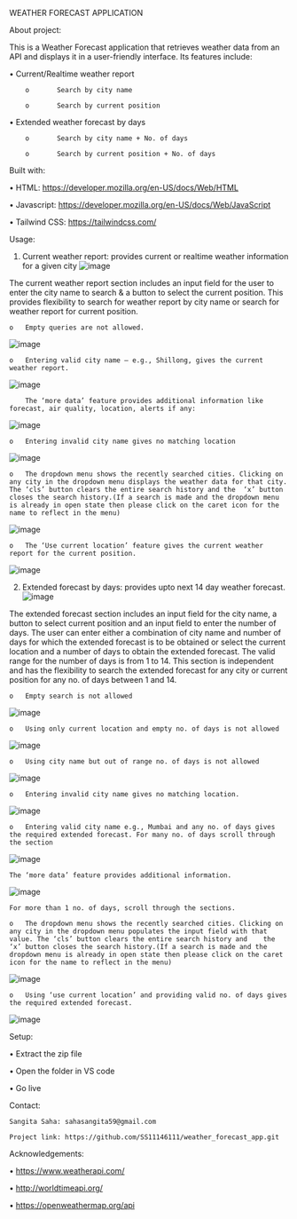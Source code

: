 WEATHER FORECAST APPLICATION

About project:

This is a Weather Forecast application that retrieves weather data from an API and displays it in a user-friendly interface. Its features include:



•	Current/Realtime weather report

		o		Search by city name

		o		Search by current position

•	Extended weather forecast by days

		o		Search by city name + No. of days

		o		Search by current position + No. of days




Built with:

•	HTML: https://developer.mozilla.org/en-US/docs/Web/HTML

•	Javascript: https://developer.mozilla.org/en-US/docs/Web/JavaScript

•	Tailwind CSS: https://tailwindcss.com/



Usage:
1.	Current weather report: provides current or realtime weather information for a given city
![image](https://github.com/SS11146111/weather_forecast_app/assets/71815480/6a21c659-b673-47e6-9bfd-1f80b998ab45)

The current weather report section includes an input field for the user to enter the city name to search & a button to select the current position. This provides flexibility to search for weather report by city name or search for weather report for current position.

	o	Empty queries are not allowed.
![image](https://github.com/SS11146111/weather_forecast_app/assets/71815480/37b0db8c-b92d-42c3-bd06-5978f8813d78)

	o	Entering valid city name – e.g., Shillong, gives the current weather report.
![image](https://github.com/SS11146111/weather_forecast_app/assets/71815480/6653fbeb-a6aa-4bf2-92b2-8a23388019c2)

		The ‘more data’ feature provides additional information like forecast, air quality, location, alerts if any:
![image](https://github.com/SS11146111/weather_forecast_app/assets/71815480/943bc306-447c-4501-8109-d4081da8c838)

	o	Entering invalid city name gives no matching location
![image](https://github.com/SS11146111/weather_forecast_app/assets/71815480/a4baf751-15a1-4706-91f6-da022ba1dace)

	o	The dropdown menu shows the recently searched cities. Clicking on any city in the dropdown menu displays the weather data for that city. The ‘cls’ button clears the entire search history and the 	‘x’ button closes the search history.(If a search is made and the dropdown menu is already in open state then please click on the caret icon for the name to reflect in the menu)
![image](https://github.com/SS11146111/weather_forecast_app/assets/71815480/d7e25dbd-73a9-434c-8d2b-711fb0d44ecb)

	o	The ‘Use current location’ feature gives the current weather report for the current position.
![image](https://github.com/SS11146111/weather_forecast_app/assets/71815480/c9232a53-765c-48b4-bbcb-c5579b87afe7)

2.	Extended forecast by days: provides upto next 14 day weather forecast.
![image](https://github.com/SS11146111/weather_forecast_app/assets/71815480/95a6d6ce-286b-4957-abda-f75c49b435a0)

The extended forecast section includes an input field for the city name, a button to select current position and an input field to enter the number of days. The user can enter either a combination of city name and number of days for which the extended forecast is to be obtained or select the current location and a number of days to obtain the extended forecast. The valid range for the number of days is from 1 to 14. This section is independent and has the flexibility to search the extended forecast for any city or current position for any no. of days between 1 and 14.

	o	Empty search is not allowed
![image](https://github.com/SS11146111/weather_forecast_app/assets/71815480/51334c06-d462-4fa4-9e84-175088649fc3)

	o	Using only current location and empty no. of days is not allowed
![image](https://github.com/SS11146111/weather_forecast_app/assets/71815480/c9af88ab-54cd-41fe-a4f1-5d4e21ca4f4d)

	o	Using city name but out of range no. of days is not allowed
![image](https://github.com/SS11146111/weather_forecast_app/assets/71815480/59b252f9-078f-4c54-8060-0086d6bb56c6)

	o	Entering invalid city name gives no matching location.
![image](https://github.com/SS11146111/weather_forecast_app/assets/71815480/88207204-8d0a-44df-813b-4ba0f8f9ad79)

	o	Entering valid city name e.g., Mumbai and any no. of days gives the required extended forecast. For many no. of days scroll through the section
![image](https://github.com/SS11146111/weather_forecast_app/assets/71815480/e430bd29-57a3-41db-a750-0ebcf20bcdfe)

	The ‘more data’ feature provides additional information.
![image](https://github.com/SS11146111/weather_forecast_app/assets/71815480/40c05ef9-d330-4234-9ce0-a1dea8e3188b)

	For more than 1 no. of days, scroll through the sections.

	o	The dropdown menu shows the recently searched cities. Clicking on any city in the dropdown menu populates the input field with that value. The ‘cls’ button clears the entire search history and 	the ‘x’ button closes the search history.(If a search is made and the dropdown menu is already in open state then please click on the caret icon for the name to reflect in the menu)
![image](https://github.com/SS11146111/weather_forecast_app/assets/71815480/b7d1d93f-fde3-4d77-9135-f733122c4ba7)

	o	Using ‘use current location’ and providing valid no. of days gives the required extended forecast.
![image](https://github.com/SS11146111/weather_forecast_app/assets/71815480/804f21a6-fc44-481d-9131-f3d7a4d6eb1c)

Setup:

•	Extract the zip file

•	Open the folder in VS code

•	Go live

Contact:

	Sangita Saha: sahasangita59@gmail.com
 
	Project link: https://github.com/SS11146111/weather_forecast_app.git
 

Acknowledgements:

•	https://www.weatherapi.com/

•	http://worldtimeapi.org/

•	https://openweathermap.org/api










